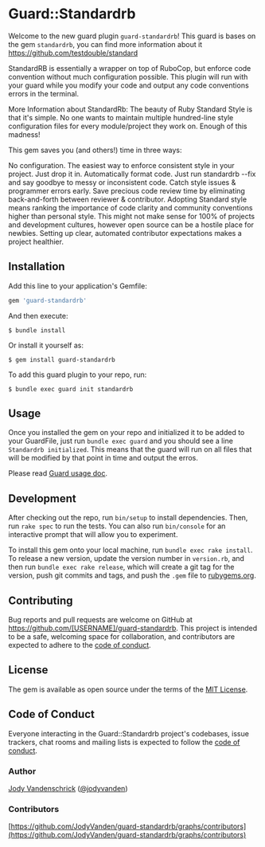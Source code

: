 # Guard::Standardrb

Welcome to the new guard plugin `guard-standardrb`!
This guard is bases on the gem `standardrb`, you can find more information about it https://github.com/testdouble/standard

StandardRB is essentially a wrapper on top of RuboCop, but enforce code convention without much configuration possible.
This plugin will run with your guard while you modify your code and output any code conventions errors in the terminal.

More Information about StandardRb:
The beauty of Ruby Standard Style is that it's simple. No one wants to maintain multiple hundred-line style configuration files for every module/project they work on. Enough of this madness!

This gem saves you (and others!) time in three ways:

No configuration. The easiest way to enforce consistent style in your project. Just drop it in.
Automatically format code. Just run standardrb --fix and say goodbye to messy or inconsistent code.
Catch style issues & programmer errors early. Save precious code review time by eliminating back-and-forth between reviewer & contributor.
Adopting Standard style means ranking the importance of code clarity and community conventions higher than personal style. This might not make sense for 100% of projects and development cultures, however open source can be a hostile place for newbies. Setting up clear, automated contributor expectations makes a project healthier.

## Installation

Add this line to your application's Gemfile:

```ruby
gem 'guard-standardrb'
```

And then execute:

    $ bundle install

Or install it yourself as:

    $ gem install guard-standardrb

To add this guard plugin to your repo, run:

    $ bundle exec guard init standardrb

## Usage

Once you installed the gem on your repo and initialized it to be added to your GuardFile,
just run `bundle exec guard` and you should see a line `Standardrb initialized`.
This means that the guard will run on all files that will be modified by that point in time and output the erros.

Please read [Guard usage doc](https://github.com/guard/guard#readme).

## Development

After checking out the repo, run `bin/setup` to install dependencies. Then, run `rake spec` to run the tests. You can also run `bin/console` for an interactive prompt that will allow you to experiment.

To install this gem onto your local machine, run `bundle exec rake install`. To release a new version, update the version number in `version.rb`, and then run `bundle exec rake release`, which will create a git tag for the version, push git commits and tags, and push the `.gem` file to [rubygems.org](https://rubygems.org).

## Contributing

Bug reports and pull requests are welcome on GitHub at https://github.com/[USERNAME]/guard-standardrb. This project is intended to be a safe, welcoming space for collaboration, and contributors are expected to adhere to the [code of conduct](https://github.com/[USERNAME]/guard-standardrb/blob/master/CODE_OF_CONDUCT.md).


## License

The gem is available as open source under the terms of the [MIT License](https://opensource.org/licenses/MIT).

## Code of Conduct

Everyone interacting in the Guard::Standardrb project's codebases, issue trackers, chat rooms and mailing lists is expected to follow the [code of conduct](https://github.com/[USERNAME]/guard-standardrb/blob/master/CODE_OF_CONDUCT.md).

### Author

[Jody Vandenschrick](https://github.com/JodyVanden) ([@jodyvanden](https://twitter.com/jodyvanden))

### Contributors

[https://github.com/JodyVanden/guard-standardrb/graphs/contributors](https://github.com/JodyVanden/guard-standardrb/graphs/contributors)
